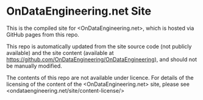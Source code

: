 # OnDataEngineering.net Site

This is the compiled site for <OnDataEngineering.net>, which is hosted via GitHub pages from this repo.

This repo is automatically updated from the site source code (not publicly available) and the site content (available at <https://github.com/OnDataEngineering/OnDataEngineering>), and should not be manually modified.

The contents of this repo are not available under licence.  For details of the licensing of the content of the <OnDataEngineering.net> site, please see <ondataengineering.net/site/content-license/>
